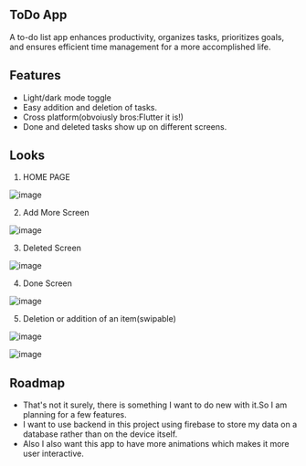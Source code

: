 ## ToDo App

A to-do list app enhances productivity, organizes tasks, prioritizes goals, and ensures efficient time management for a more accomplished life.



## Features

- Light/dark mode toggle
- Easy addition and deletion of tasks.
- Cross platform(obvoiusly bros:Flutter it is!)
- Done and deleted tasks show up on different screens.




## Looks
1. HOME PAGE

   
![image](https://github.com/Shivansh722/todo_list/assets/113300509/82466f0d-84c4-4df1-a703-2c4d4a8acf7a)



2. Add More Screen

![image](https://github.com/Shivansh722/todo_list/assets/113300509/85ea8c70-88d5-423b-80e7-aeda71ae421b)




3. Deleted Screen

![image](https://github.com/Shivansh722/todo_list/assets/113300509/b785981a-6f64-47fc-af9c-69f190ff4e07)

4. Done Screen

![image](https://github.com/Shivansh722/todo_list/assets/113300509/c5adc055-d23f-42cf-ad3f-5028db52affa)

5. Deletion or addition of an item(swipable)

![image](https://github.com/Shivansh722/todo_list/assets/113300509/496a9040-72a5-450f-a82f-d790634ada5a)

![image](https://github.com/Shivansh722/todo_list/assets/113300509/5a737cce-39ca-4113-9785-1347a85f18b0)



## Roadmap

- That's not it surely, there is something I want to do new with it.So I am planning for a few features.
- I want to use backend in this project using firebase to store my data on a database rather than on the device itself.
- Also I also want this app to have more animations which makes it more user interactive.


